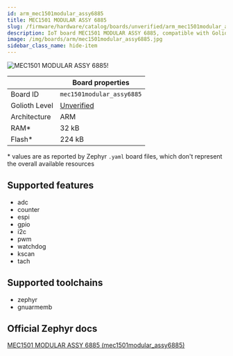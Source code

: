 ```yaml
---
id: arm_mec1501modular_assy6885
title: MEC1501 MODULAR ASSY 6885
slug: /firmware/hardware/catalog/boards/unverified/arm_mec1501modular_assy6885
description: IoT board MEC1501 MODULAR ASSY 6885, compatible with Golioth at unverified level.
image: /img/boards/arm/mec1501modular_assy6885.jpg
sidebar_class_name: hide-item
---
```


[//]: # (This is an auto-generated file, do not edit! Changes to it will be lost upon re-generation)

![MEC1501 MODULAR ASSY 6885!](/img/boards/arm/mec1501modular_assy6885.jpg "MEC1501 MODULAR ASSY 6885")

|                | Board properties     |
| -------------  | -------------------- |
| Board ID       | `mec1501modular_assy6885` |
| Golioth Level  | [Unverified](/firmware/hardware#unverified-boards) |
| Architecture   | ARM |
| RAM*           | 32 kB |
| Flash*         | 224 kB |

\* values are as reported by Zephyr `.yaml` board files, which don't represent the overall available resources



## Supported features

* adc
* counter
* espi
* gpio
* i2c
* pwm
* watchdog
* kscan
* tach

## Supported toolchains

* zephyr
* gnuarmemb

## Official Zephyr docs

[MEC1501 MODULAR ASSY 6885 (mec1501modular_assy6885)](https://docs.zephyrproject.org/latest/boards/arm/mec1501modular_assy6885/doc/index.html)
